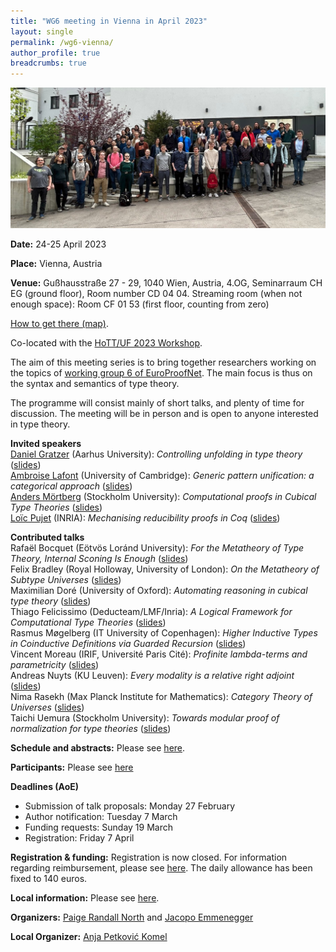 ```yaml
---
title: "WG6 meeting in Vienna in April 2023"
layout: single
permalink: /wg6-vienna/
author_profile: true
breadcrumbs: true
---
```


![Workshop group photo](./vienna-group-photo.jpg)

**Date:** 24-25 April 2023

**Place:** Vienna, Austria

**Venue:** Gußhausstraße 27 - 29, 1040 Wien, Austria,
4.OG, Seminarraum CH EG (ground floor), Room number CD 04 04.
Streaming room (when not enough space): Room CF 01 53 (first floor, counting from zero)

[How to get there (map)](venue.png).

Co-located with the [HoTT/UF 2023 Workshop](https://hott-uf.github.io/2023/).

The aim of this meeting series is to bring together researchers working on the topics of [working group 6 of EuroProofNet](https://europroofnet.github.io/wg6/). The main focus is thus on the syntax and semantics of type theory.

The programme will consist mainly of short talks, and plenty of time for discussion. The meeting will be in person and is open to anyone interested in type theory.


**Invited speakers**  
[Daniel Gratzer](https://jozefg.github.io/) (Aarhus University):
_Controlling unfolding in type theory_ ([slides](./slides/gratzer.pdf))  
[Ambroise Lafont](https://amblafont.github.io/) (University of Cambridge):
_Generic pattern unification: a categorical approach_ ([slides](./slides/lafont.pdf))  
[Anders Mörtberg](https://staff.math.su.se/anders.mortberg/) (Stockholm University):
_Computational proofs in Cubical Type Theories_ ([slides](./slides/mortberg.pdf))  
[Loïc Pujet](https://pujet.fr/) (INRIA):
_Mechanising reducibility proofs in Coq_ ([slides](./slides/pujet.pdf))  

**Contributed talks**  
Rafaël Bocquet (Eötvös Loránd University):
_For the Metatheory of Type Theory, Internal Sconing Is Enough_ ([slides](./slides/bocquet.pdf))  
Felix Bradley	(Royal Holloway, University of London):
_On the Metatheory of Subtype Universes_ ([slides](./slides/bradley.pdf))  
Maximilian Doré (University of Oxford):
_Automating reasoning in cubical type theory_ ([slides](./slides/dore.pdf))  
Thiago Felicissimo (Deducteam/LMF/Inria):
_A Logical Framework for Computational Type Theories_ ([slides](./slides/felicissimo.pdf))  
Rasmus Møgelberg (IT University of Copenhagen):
_Higher Inductive Types in Coinductive Definitions via Guarded Recursion_ ([slides](./slides/mogelberg.pdf))  
Vincent Moreau (IRIF, Université Paris Cité):
_Profinite lambda-terms and parametricity_ ([slides](./slides/moreau.pdf))  
Andreas Nuyts (KU Leuven):
_Every modality is a relative right adjoint_ ([slides](./slides/nuyts.pdf))  
Nima Rasekh (Max Planck Institute for Mathematics):
_Category Theory of Universes_ ([slides](./slides/rasekh.pdf))  
Taichi Uemura (Stockholm University):
_Towards modular proof of normalization for type theories_ ([slides](./slides/uemura.pdf))  

**Schedule and abstracts:** Please see [here](programme).

**Participants:** Please see [here](participants)

**Deadlines (AoE)**  
* Submission of talk proposals: Monday 27 February
* Author notification: Tuesday 7 March
* Funding requests: Sunday 19 March
* Registration: Friday 7 April

**Registration & funding:**
Registration is now closed. For information regarding reimbursement, please see [here](../reimbursement-rules). The daily allowance has been fixed to 140 euros.


**Local information:** Please see [here](https://hott-uf.github.io/2023/local-info.html).

**Organizers:** [Paige Randall North](https://paigenorth.github.io/) and [Jacopo Emmenegger](https://jacopoemmenegger.wordpress.com/)

**Local Organizer:** [Anja Petković Komel](https://anjapetkovic.com/)
